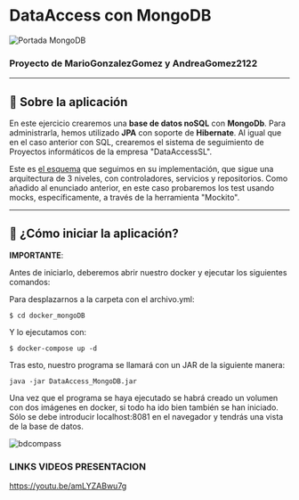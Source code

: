 # DataAccess con MongoDB

![Portada MongoDB](https://www.arsys.es/blog/file/uploads/2016/10/MongoDB.jpg)

### Proyecto de MarioGonzalezGomez y AndreaGomez2122

---


## :rocket: Sobre la aplicación

En este ejercicio crearemos una **base de datos noSQL** con **MongoDb**. Para administrarla, hemos utilizado **JPA** con soporte de **Hibernate**.
Al igual que en el caso anterior con SQL, crearemos el sistema de seguimiento de Proyectos informáticos de la empresa "DataAccessSL".

Este es [el esquema](https://github.com/AndreaGomez2122/DataAccess_MongoDB/blob/master/Diagrama%20y%20Explicaci%C3%B3n/UML.pdf) que seguimos en su implementación, que sigue una arquitectura de 3 niveles, con controladores, servicios y repositorios. 
Como añadido al enunciado anterior, en este caso probaremos los test usando mocks, específicamente, a través de la herramienta "Mockito".

---
## :robot: ¿Cómo iniciar la aplicación?

**IMPORTANTE**:

Antes de iniciarlo, deberemos abrir nuestro docker y ejecutar los siguientes comandos:

Para desplazarnos a la carpeta con el archivo.yml:

~~~
$ cd docker_mongoDB
~~~
Y lo ejecutamos con:
~~~
$ docker-compose up -d
~~~


Tras esto, nuestro programa se llamará con un JAR de la siguiente manera:

~~~
java -jar DataAccess_MongoDB.jar
~~~

Una vez que el programa se haya ejecutado se habrá creado un volumen con dos imágenes en docker, si todo ha ido bien también se han iniciado.
Sólo se debe introducir localhost:8081 en el navegador y tendrás una vista de la base de datos.

![bdcompass](https://user-images.githubusercontent.com/80425131/152405619-8c615bfe-6959-4eb5-bb00-415a99bba77e.png)






### LINKS VIDEOS PRESENTACION

https://youtu.be/amLYZABwu7g



